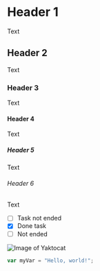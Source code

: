 # Header 1
Text 
## Header 2
Text
### Header 3
Text 
#### Header 4
Text
##### Header 5
Text
###### Header 6
Text
- [ ] Task not ended
- [x] Done task
- [ ] Not ended

![Image of Yaktocat](https://octodex.github.com/images/yaktocat.png)

``` javascript
var myVar = "Hello, world!";
```

